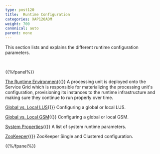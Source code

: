 ```yaml
---
type: post120
title:  Runtime Configuration
categories: XAP120ADM
weight: 700
canonical: auto
parent: none
---
```





This section lists and explains the different runtime configuration parameters.


<br>

{{%fpanel%}}

[The Runtime Environment](./the-runtime-environment.html){{<wbr>}}
A processing unit is deployed onto the Service Grid which is responsible for materializing the processing unit's configuration, provisioning its instances to the runtime infrastructure and making sure they continue to run properly over time.


[Global vs. Local LUS](./lus-configuration.html){{<wbr>}}
Configuring a global or local LUS.

[Global vs. Local GSM](./gsm-configuration.html){{<wbr>}}
Configuring a global or local GSM.

[System Properties](./system-properties.html){{<wbr>}}
A list of system runtime parameters.

[ZooKeeper](./zookeeper.html){{<wbr>}}
ZooKeeper   Single and Clustered configuration.

{{%/fpanel%}}



